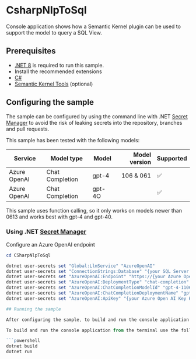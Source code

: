 # CsharpNlpToSql

Console application shows how a Semantic Kernel plugin can be used to support the model to query a SQL View.

## Prerequisites

- [.NET 8](https://dotnet.microsoft.com/download/dotnet/8.0) is required to run this sample.
- Install the recommended extensions
- [C#](https://marketplace.visualstudio.com/items?itemName=ms-dotnettools.csharp)
- [Semantic Kernel Tools](https://marketplace.visualstudio.com/items?itemName=ms-semantic-kernel.semantic-kernel) (optional)

## Configuring the sample

The sample can be configured by using the command line with .NET [Secret Manager](https://learn.microsoft.com/en-us/aspnet/core/security/app-secrets) to avoid the risk of leaking secrets into the repository, branches and pull requests.

This sample has been tested with the following models:

| Service      | Model type      | Model            | Model version | Supported |
| ------------ | --------------- | ---------------- | ------------: | --------- |
| Azure OpenAI | Chat Completion | gpt-4            |    106 & 061  | ✅       |
| Azure OpenAI | Chat Completion | gpt-4O           |			    | ✅       |

This sample uses function calling, so it only works on models newer than 0613 and works best with gpt-4 and gpt-40.

### Using .NET [Secret Manager](https://learn.microsoft.com/en-us/aspnet/core/security/app-secrets)

Configure an Azure OpenAI endpoint

```powershell
cd CSharpNlpToSql

dotnet user-secrets set "Global:LlmService" "AzureOpenAI"
dotnet user-secrets set "ConnectionStrings:Database" "{your SQL Server database connection string HERE}"
dotnet user-secrets set "AzureOpenAI:Endpoint" "https://{your Azure Open AI resource name HERE}.openai.azure.com/"
dotnet user-secrets set "AzureOpenAI:DeploymentType" "chat-completion"
dotnet user-secrets set "AzureOpenAI:ChatCompletionModelId" "gpt-4-1106"
dotnet user-secrets set "AzureOpenAI:ChatCompletionDeploymentName" "gpt-4"
dotnet user-secrets set "AzureOpenAI:ApiKey" "{your Azure Open AI Key HERE}"

## Running the sample

After configuring the sample, to build and run the console application just hit `F5`.

To build and run the console application from the terminal use the following commands:

```powershell
dotnet build
dotnet run
```